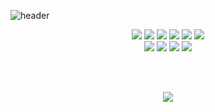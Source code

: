 ![header](https://capsule-render.vercel.app/api?type=transparent&color=auto&height=300&section=header&text=Hyejin%20Lee&fontSize=90&fontColor=37393d&desc=Frontend%20Developer&descAlign=64&descAlignY=63)

<div align="center">
<img src="https://img.shields.io/badge/HTML5-E34F26?style=flat-square&logo=HTML5&logoColor=FFFFFF"/>
<img src="https://img.shields.io/badge/CSS3-1572B6?style=flat-square&logo=CSS3&logoColor=FFFFFF"/>
<img src="https://img.shields.io/badge/JavaScript-F7DF1E?style=flat-square&logo=JavaScript&logoColor=000000"/>
<img src="https://img.shields.io/badge/React-61DAFB?style=flat-square&logo=React&logoColor=000000"/> 
<img src="https://img.shields.io/badge/Redux-764ABC?style=flat-square&logo=Redux&logoColor=FFFFFF"/> 
<img src="https://img.shields.io/badge/TypeScript-3178C6?style=flat-square&logo=TypeScript&logoColor=FFFFFF"/>
<br />
<img src="https://img.shields.io/badge/Node.js-339933?style=flat-square&logo=Node.js&logoColor=FFFFFF"/>
<img src="https://img.shields.io/badge/Styled Components-DB7093?style=flat-square&logo=styled-components&logoColor=FFFFFF"/> 
<img src="https://img.shields.io/badge/Git-F05032?style=flat-square&logo=Git&logoColor=FFFFFF"/> 
<img src="https://img.shields.io/badge/GitHub-181717?style=flat-square&logo=GitHub&logoColor=FFFFFF"/>
</div>

<br /><br />
<div align="center">
<img src="https://github-readme-stats.vercel.app/api?username=hxezin&theme=react">
</div>

<div align="center">
